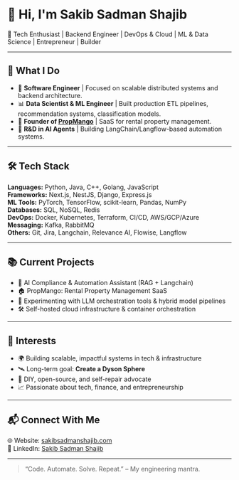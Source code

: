 # 👋 Hi, I'm Sakib Sadman Shajib

🚀 Tech Enthusiast | Backend Engineer | DevOps & Cloud | ML & Data Science | Entrepreneur | Builder

---

## 💼 What I Do

- 🎯 **Software Engineer** | Focused on scalable distributed systems and backend architecture.
- 📊 **Data Scientist & ML Engineer** | Built production ETL pipelines, recommendation systems, classification models.
- 🏢 **Founder of [PropMango](https://propmango.com)** | SaaS for rental property management.
- 🧠 **R&D in AI Agents** | Building LangChain/Langflow-based automation systems.

---

## 🛠 Tech Stack

**Languages:** Python, Java, C++, Golang, JavaScript  
**Frameworks:** Next.js, NestJS, Django, Express.js  
**ML Tools:** PyTorch, TensorFlow, scikit-learn, Pandas, NumPy  
**Databases:** SQL, NoSQL, Redis  
**DevOps:** Docker, Kubernetes, Terraform, CI/CD, AWS/GCP/Azure  
**Messaging:** Kafka, RabbitMQ  
**Others:** Git, Jira, Langchain, Relevance AI, Flowise, Langflow

---

## 📚 Current Projects

- 🧠 AI Compliance & Automation Assistant (RAG + Langchain)
- 🏠 PropMango: Rental Property Management SaaS  
- 🧪 Experimenting with LLM orchestration tools & hybrid model pipelines  
- 🛠 Self-hosted cloud infrastructure & container orchestration

---

## 🧩 Interests

- 🌍 Building scalable, impactful systems in tech & infrastructure  
- 🛰 Long-term goal: **Create a Dyson Sphere**  
- 🧰 DIY, open-source, and self-repair advocate  
- 📈 Passionate about tech, finance, and entrepreneurship

---

## 📬 Connect With Me

🌐 Website: [sakibsadmanshajib.com](https://sakibsadmanshajib.com)  
🔗 LinkedIn: [Sakib Sadman Shajib](https://www.linkedin.com/in/sakibsadmanshajib)

---

> “Code. Automate. Solve. Repeat.” – My engineering mantra.
